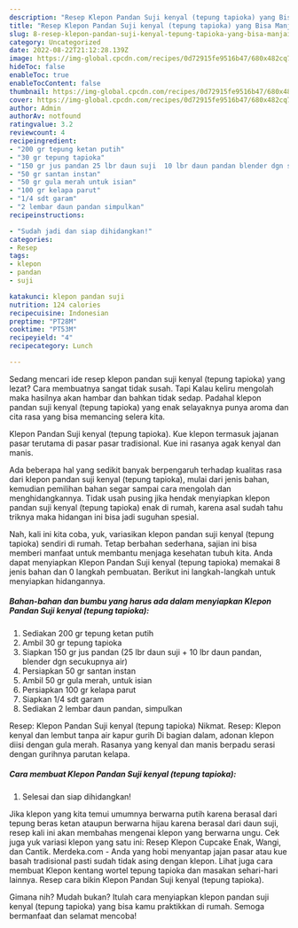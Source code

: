 ```yaml
---
description: "Resep Klepon Pandan Suji kenyal (tepung tapioka) yang Bisa Manjain Lidah, Buat Buka Puasa Enak"
title: "Resep Klepon Pandan Suji kenyal (tepung tapioka) yang Bisa Manjain Lidah, Buat Buka Puasa Enak"
slug: 8-resep-klepon-pandan-suji-kenyal-tepung-tapioka-yang-bisa-manjain-lidah-buat-buka-puasa-enak
category: Uncategorized
date: 2022-08-22T21:12:28.139Z
image: https://img-global.cpcdn.com/recipes/0d72915fe9516b47/680x482cq70/klepon-pandan-suji-kenyal-tepung-tapioka-foto-resep-utama.jpg
hideToc: false
enableToc: true
enableTocContent: false
thumbnail: https://img-global.cpcdn.com/recipes/0d72915fe9516b47/680x482cq70/klepon-pandan-suji-kenyal-tepung-tapioka-foto-resep-utama.jpg
cover: https://img-global.cpcdn.com/recipes/0d72915fe9516b47/680x482cq70/klepon-pandan-suji-kenyal-tepung-tapioka-foto-resep-utama.jpg
author: Admin
authorAv: notfound
ratingvalue: 3.2
reviewcount: 4
recipeingredient:
- "200 gr tepung ketan putih"
- "30 gr tepung tapioka"
- "150 gr jus pandan 25 lbr daun suji  10 lbr daun pandan blender dgn secukupnya air"
- "50 gr santan instan"
- "50 gr gula merah untuk isian"
- "100 gr kelapa parut"
- "1/4 sdt garam"
- "2 lembar daun pandan simpulkan"
recipeinstructions:

- "Sudah jadi dan siap dihidangkan!"
categories:
- Resep
tags:
- klepon
- pandan
- suji

katakunci: klepon pandan suji 
nutrition: 124 calories
recipecuisine: Indonesian
preptime: "PT28M"
cooktime: "PT53M"
recipeyield: "4"
recipecategory: Lunch

---
```



Sedang mencari ide resep klepon pandan suji kenyal (tepung tapioka) yang lezat? Cara membuatnya sangat tidak susah. Tapi Kalau keliru mengolah maka hasilnya akan hambar dan bahkan tidak sedap. Padahal klepon pandan suji kenyal (tepung tapioka) yang enak selayaknya punya aroma dan cita rasa yang bisa memancing selera kita.


Klepon Pandan Suji kenyal (tepung tapioka). Kue klepon termasuk jajanan pasar terutama di pasar pasar tradisional. Kue ini rasanya agak kenyal dan manis.

Ada beberapa hal yang sedikit banyak berpengaruh terhadap kualitas rasa dari klepon pandan suji kenyal (tepung tapioka), mulai dari jenis bahan, kemudian pemilihan bahan segar sampai cara mengolah dan menghidangkannya. Tidak usah pusing jika hendak menyiapkan klepon pandan suji kenyal (tepung tapioka) enak di rumah, karena asal sudah tahu triknya maka hidangan ini bisa jadi suguhan spesial.


Nah, kali ini kita coba, yuk, variasikan klepon pandan suji kenyal (tepung tapioka) sendiri di rumah. Tetap berbahan sederhana, sajian ini bisa memberi manfaat untuk membantu menjaga kesehatan tubuh kita. Anda dapat menyiapkan Klepon Pandan Suji kenyal (tepung tapioka) memakai 8 jenis bahan dan 0 langkah pembuatan. Berikut ini langkah-langkah untuk menyiapkan hidangannya.

<!--inarticleads1-->

##### Bahan-bahan dan bumbu yang harus ada dalam menyiapkan Klepon Pandan Suji kenyal (tepung tapioka):

1. Sediakan 200 gr tepung ketan putih
1. Ambil 30 gr tepung tapioka
1. Siapkan 150 gr jus pandan (25 lbr daun suji + 10 lbr daun pandan, blender dgn secukupnya air)
1. Persiapkan 50 gr santan instan
1. Ambil 50 gr gula merah, untuk isian
1. Persiapkan 100 gr kelapa parut
1. Siapkan 1/4 sdt garam
1. Sediakan 2 lembar daun pandan, simpulkan


Resep: Klepon Pandan Suji kenyal (tepung tapioka) Nikmat. Resep: Klepon kenyal dan lembut tanpa air kapur gurih Di bagian dalam, adonan klepon diisi dengan gula merah. Rasanya yang kenyal dan manis berpadu serasi dengan gurihnya parutan kelapa. 

<!--inarticleads2-->

##### Cara membuat Klepon Pandan Suji kenyal (tepung tapioka):


1. Selesai dan siap dihidangkan!

Jika klepon yang kita temui umumnya berwarna putih karena berasal dari tepung beras ketan ataupun berwarna hijau karena berasal dari daun suji, resep kali ini akan membahas mengenai klepon yang berwarna ungu. Cek juga yuk variasi klepon yang satu ini: Resep Klepon Cupcake Enak, Wangi, dan Cantik. Merdeka.com - Anda yang hobi menyantap jajan pasar atau kue basah tradisional pasti sudah tidak asing dengan klepon. Lihat juga cara membuat Klepon kentang wortel tepung tapioka dan masakan sehari-hari lainnya. Resep cara bikin Klepon Pandan Suji kenyal (tepung tapioka). 

Gimana nih? Mudah bukan? Itulah cara menyiapkan klepon pandan suji kenyal (tepung tapioka) yang bisa kamu praktikkan di rumah. Semoga bermanfaat dan selamat mencoba!
